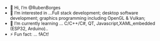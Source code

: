 - 👋 Hi, I’m @RubenBorges
- 👀 I’m interested in ...Full stack development; desktop software development; graphics programming including OpenGL & Vulkan;
- 🌱 I’m currently learning ... C/C++/C#, QT, Javascript,XAML,embedded (ESP32, Arduino)..
- ⚡ Fun fact: ... fACt!

<!---
RubenBorges/RubenBorges is a ✨ special ✨ repository because its `README.md` (this file) appears on your GitHub profile.
You can click the Preview link to take a look at your changes.
--->
